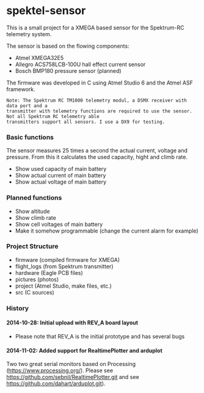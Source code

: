 spektel-sensor
==============

This is a small project for a XMEGA based sensor for the Spektrum-RC telemetry system.

The sensor is based on the flowing components:
- Atmel XMEGA32E5
- Allegro ACS758LCB-100U hall effect current sensor
- Bosch BMP180 pressure sensor (planned)

The firmware was developed in C using Atmel Studio 6 and the Atmel ASF framework.

	Note: The Spektrum RC TM1000 telemetry modul, a DSMX receiver with data port and a 
	transmitter with telemetry functions are required to use the sensor. Not all Spektrum RC telemetry able
	transmitters support all sensors. I use a DX9 for testing.

### Basic functions
The sensor measures 25 times a second the actual current, voltage and pressure. From this 
it calculates the used capacity, hight and climb rate.

- Show used capacity of main battery
- Show actual current of main battery
- Show actual voltage of main battery

### Planned functions
- Show altitude
- Show climb rate
- Show cell voltages of main battery
- Make it somehow programmable (change the current alarm for example)

### Project Structure
- firmware (compiled firmware for XMEGA)
- flight_logs (from Spektrum transmitter)
- hardware (Eagle PCB files)
- pictures (photos)
- project (Atmel Studio, make files, etc.)
- src (C sources)

### History
#### 2014-10-28: Initial upload with REV_A board layout
- Please note that REV_A is the initial prototype and has several bugs

#### 2014-11-02: Added support for RealtimePlotter and arduplot
Two two great serial monitors based on Processing (https://www.processing.org/).
Please see https://github.com/sebnil/RealtimePlotter.git and see https://github.com/dahart/arduplot.git).


